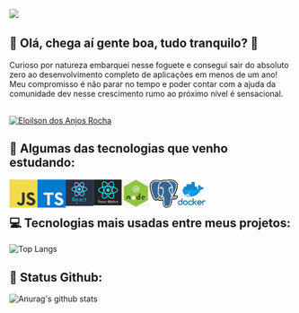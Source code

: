 <img width="1500" src="https://github.com/eloilsondosanjos/eloilsondosanjos/blob/master/GitHub2.gif?raw=true">

## 📌 Olá, chega aí gente boa, tudo tranquilo? :wave:

Curioso por natureza embarquei nesse foguete e consegui sair do absoluto zero ao desenvolvimento completo de aplicações em menos de um ano! Meu compromisso é não parar no tempo e poder contar com a ajuda da comunidade dev nesse crescimento rumo ao próximo nível é sensacional.

<br>

<a href="https://www.linkedin.com/in/eloilsondosanjosrocha/" target="_blank">
  <img alt="Eloilson dos Anjos Rocha" src="https://img.shields.io/badge/-Eloilson dos Anjos Rocha-9871F5?style=flat&logo=Linkedin&logoColor=white" />
</a>

 ## 🚀 Algumas das tecnologias que venho estudando:
 
<img align="left" alt="JavaScript" width="50px" src="https://github.com/eloilsondosanjos/eloilsondosanjos/blob/master/javascript.png" />
<img align="left" alt="Typescript" width="50px" src="https://github.com/eloilsondosanjos/eloilsondosanjos/blob/master/typescript.png" />
<img align="left" alt="ReactjS" width="50px" src="https://github.com/eloilsondosanjos/eloilsondosanjos/blob/master/react.png" />
<img align="left" alt="React Native" width="50px" src="https://github.com/eloilsondosanjos/eloilsondosanjos/blob/master/react-native.png" />
<img align="left" alt="Node JS" width="50px" src="https://github.com/eloilsondosanjos/eloilsondosanjos/blob/master/node.png" />
<img align="left" alt="Postgresql" width="50px" src="https://github.com/eloilsondosanjos/eloilsondosanjos/blob/master/postgresql.png" />
<img align="left" alt="Docker" width="50px" src="https://github.com/eloilsondosanjos/eloilsondosanjos/blob/master/docker.png" />

<br>
<br>

  ## 💻 Tecnologias mais usadas entre meus projetos:

 ![Top Langs](https://github-readme-stats.vercel.app/api/top-langs/?username=eloilsondosanjos&layout=compact&hide_title=true)
 
 ## 🎯 Status Github:

 ![Anurag's github stats](https://github-readme-stats.vercel.app/api?username=eloilsondosanjos&show_icons=true&hide_title=true)
 

